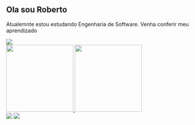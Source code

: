 ## Ola sou Roberto
Atualemnte estou estudando Engenharia de Software.
Venha conferir meu aprendizado
<div>
<a href="[https://www.notion.so/d48b8e371f48418caf87f780f0df9915?v=8fa59ba7dadd40a693f2a3ccf3a61050](https://wise-mountain-8a1.notion.site/d48b8e371f48418caf87f780f0df9915?v=8fa59ba7dadd40a693f2a3ccf3a61050)" target="_blank"><img src="https://img.shields.io/badge/Estudo-000000?style=for-the-badge&logo=&logoColor=white" target="_blank"></a>   
</div>

<div>
<a href="https://github.com/roberto981smj">
<img height="180em" src="https://github-readme-stats.vercel.app/api/top-langs/?username=roberto981smj&layout=compact&langs_count=7&theme=dracula"/>
<img height="180em" src="https://github-readme-stats.vercel.app/api?username=roberto981smj&show_icons=true&theme=dracula&include_all_commits=true&count_private=true"/>
</div>
<div>
<a href="https://www.linkedin.com/in/roberto-smj/" target="_blank"><img src="https://img.shields.io/badge/-LinkedIn-%230077B5?style=for-the-badge&logo=linkedin&logoColor=white" target="_blank"></a>   
<a href = "mailto:roberto.smj981@icloud.com"><img src="https://img.shields.io/badge/Icloud-000000?style=for-the-badge&logo=icloud&logoColor=white" target="_blank"></a>
</div>
